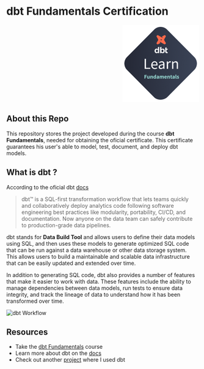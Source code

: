 # dbt Fundamentals Certification

<div style="text-align: right">
  <img src="dbt_badge.png" alt="Example Image" width="200" style="margin-left: 20px;">
</div>

## About this Repo

This repository stores the project developed during the course **dbt Fundamentals**, needed for obtaining the oficial certificate.
This certificate guarantees his user's able to model, test, document, and deploy dbt models.


## What is dbt ?

According to the oficial dbt [docs](https://docs.getdbt.com/docs/introduction)
>dbt™ is a SQL-first transformation workflow  that lets teams quickly and collaboratively deploy analytics code following software
>engineering best practices like modularity, portability, CI/CD, and documentation. Now anyone on the data team can safely contribute to production-grade data pipelines.

dbt stands for **Data Build Tool** and allows users to define their data models using SQL, and then uses these models to generate optimized SQL code that can be run against a data warehouse or other data storage system. This allows users to build a maintainable and scalable data infrastructure that can be easily updated and extended over time.

In addition to generating SQL code, dbt also provides a number of features that make it easier to work with data. These features include the ability to manage dependencies between data models, run tests to ensure data integrity, and track the lineage of data to understand how it has been transformed over time.

![dbt Workflow](https://www.getdbt.com/ui/img/png/analytics-engineering-dbt.png)
## Resources

+ Take the [dbt Fundamentals](https://courses.getdbt.com/courses/fundamentals) course
+ Learn more about dbt on the [docs](https://docs.getdbt.com/docs/introduction)
+ Check out another [project](https://github.com/gabriel-barata/data-pipeline-with-modern-data-stack) where I used dbt
